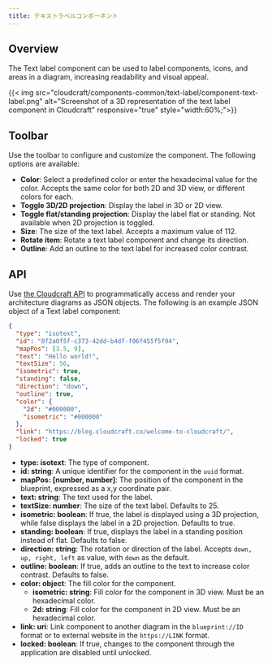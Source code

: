 ```yaml
---
title: テキストラベルコンポーネント
---
```


## Overview

The Text label component can be used to label components, icons, and areas in a diagram, increasing readability and visual appeal.

{{< img src="cloudcraft/components-common/text-label/component-text-label.png" alt="Screenshot of a 3D representation of the text label component in Cloudcraft" responsive="true" style="width:60%;">}}

## Toolbar

Use the toolbar to configure and customize the component. The following options are available:

- **Color**: Select a predefined color or enter the hexadecimal value for the color. Accepts the same color for both 2D and 3D view, or different colors for each.
- **Toggle 3D/2D projection**: Display the label in 3D or 2D view.
- **Toggle flat/standing projection**: Display the label flat or standing. Not available when 2D projection is toggled.
- **Size**: The size of the text label. Accepts a maximum value of 112.
- **Rotate item**: Rotate a text label component and change its direction.
- **Outline**: Add an outline to the text label for increased color contrast.

## API

Use [the Cloudcraft API][1] to programmatically access and render your architecture diagrams as JSON objects. The following is an example JSON object of a Text label component:

```json
{
  "type": "isotext",
  "id": "8f2a0f5f-c373-42dd-b4df-f06f455f5f94",
  "mapPos": [3.5, 9],
  "text": "Hello world!",
  "textSize": 56,
  "isometric": true,
  "standing": false,
  "direction": "down",
  "outline": true,
  "color": {
    "2d": "#000000",
    "isometric": "#000000"
  },
  "link": "https://blog.cloudcraft.co/welcome-to-cloudcraft/",
  "locked": true
}
```

- **type: isotext**: The type of component.
- **id: string**: A unique identifier for the component in the `uuid` format.
- **mapPos: [number, number]**: The position of the component in the blueprint, expressed as a x,y coordinate pair.
- **text: string**: The text used for the label.
- **textSize: number**: The size of the text label. Defaults to 25.
- **isometric: boolean**: If true, the label is displayed using a 3D projection, while false displays the label in a 2D projection. Defaults to true.
- **standing: boolean**: If true, displays the label in a standing position instead of flat. Defaults to false.
- **direction: string**: The rotation or direction of the label. Accepts `down, up, right, left` as value, with `down` as the default.
- **outline: boolean**: If true, adds an outline to the text to increase color contrast. Defaults to false.
- **color: object**: The fill color for the component.
  - **isometric: string**: Fill color for the component in 3D view. Must be an hexadecimal color.
  - **2d: string**: Fill color for the component in 2D view. Must be an hexadecimal color.
- **link: uri**: Link component to another diagram in the `blueprint://ID` format or to external website in the `https://LINK` format.
- **locked: boolean**: If true, changes to the component through the application are disabled until unlocked.

[1]: https://developers.cloudcraft.co/